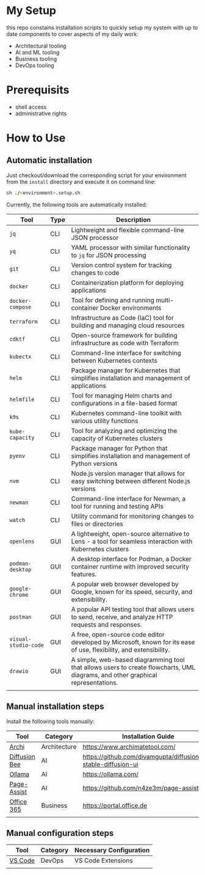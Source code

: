 # My Setup

this repo constains installation scripts to quickly setup my system with up to date components to cover aspects of my daily work:

* Architectural tooling
* AI and ML tooling
* Business tooling
* DevOps tooling
  
# Prerequisits

* shell access
* administrative rights

# How to Use

## Automatic installation

Just checkout/download the corresponding script for your environment from the `install` directory and execute it on command line:

```bash
sh ./<environment>.setup.sh
```

Currently, the following tools are automatically installed:

| **Tool**             | **Type** | **Description**                                                                                                                 |
| -------------------- | -------- | ------------------------------------------------------------------------------------------------------------------------------- |
| `jq`                 | CLI      | Lightweight and flexible command-line JSON processor                                                                            |
| `yq`                 | CLI      | YAML processor with similar functionality to `jq` for JSON processing                                                           |
| `git`                | CLI      | Version control system for tracking changes to code                                                                             |
| `docker`             | CLI      | Containerization platform for deploying applications                                                                            |
| `docker-compose`     | CLI      | Tool for defining and running multi-container Docker environments                                                               |
| `terraform`          | CLI      | Infrastructure as Code (IaC) tool for building and managing cloud resources                                                     |
| `cdktf`              | CLI      | Open-source framework for building infrastructure as code with Terraform                                                        |
| `kubectx`            | CLI      | Command-line interface for switching between Kubernetes contexts                                                                |
| `helm`               | CLI      | Package manager for Kubernetes that simplifies installation and management of applications                                      |
| `helmfile`           | CLI      | Tool for managing Helm charts and configurations in a file-based format                                                         |
| `k9s`                | CLI      | Kubernetes command-line toolkit with various utility functions                                                                  |
| `kube-capacity`      | CLI      | Tool for analyzing and optimizing the capacity of Kubernetes clusters                                                           |
| `pyenv`              | CLI      | Package manager for Python that simplifies installation and management of Python versions                                       |
| `nvm`                | CLI      | Node.js version manager that allows for easy switching between different Node.js versions                                       |
| `newman`             | CLI      | Command-line interface for Newman, a tool for running and testing APIs                                                          |
| `watch`              | CLI      | Utility command for monitoring changes to files or directories                                                                  |
| `openlens`           | GUI      | A lightweight, open-source alternative to Lens - a tool for seamless interaction with Kubernetes clusters                       |
| `podman-desktop`     | GUI      | A desktop interface for Podman, a Docker container runtime with improved security features.                                     |
| `google-chrome`      | GUI      | A popular web browser developed by Google, known for its speed, security, and extensibility.                                    |
| `postman`            | GUI      | A popular API testing tool that allows users to send, receive, and analyze HTTP requests and responses.                         |
| `visual-studio-code` | GUI      | A free, open-source code editor developed by Microsoft, known for its ease of use, flexibility, and extensibility.              |
| `drawio`             | GUI      | A simple, web-based diagramming tool that allows users to create flowcharts, UML diagrams, and other graphical representations. |
|                      |          |                                                                                                                                 |

## Manual installation steps

Install the following tools manually:

| **Tool**                                 | **Category** | **Installation Guide**                                         |
| ---------------------------------------- | ------------ | -------------------------------------------------------------- |
| [Archi](doc/architecture/archi.md)       | Architecture | https://www.archimatetool.com/                                 |
| [Diffusion Bee](doc/ai/diffusion-bee.md) | AI           | https://github.com/divamgupta/diffusionbee-stable-diffusion-ui |
| [Ollama](doc/ai/ollama.md)               | AI           | https://ollama.com/                                            |
| [Page-Assist](doc/ai/page-assist.md)     | AI           | https://github.com/n4ze3m/page-assist                          |
| [Office 365](doc/business/office365.md)  | Business     | https://portal.office.de                                       |
|                                          |              |                                                                |

## Manual configuration steps

| **Tool**                        | **Category** | **Necessary Configuration** |
| ------------------------------- | ------------ | --------------------------- |
| [VS Code](doc/devops/vscode.md) | DevOps       | VS Code Extensions          |
|                                 |              |                             |